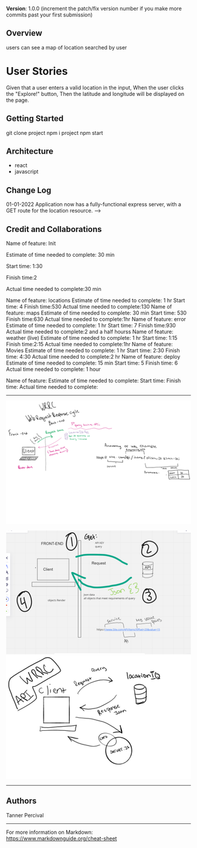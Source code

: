**Version**:
 1.0.0 (increment the patch/fix version number if you make more commits past your first submission)

## Overview

users can see a map of location searched by user

# User Stories
Given that a user enters a valid location in the input, When the user clicks the "Explore!" button, Then the latitude and longitude will be displayed on the page.

## Getting Started

git clone project
npm i project
npm start

## Architecture

- react
- javascript

## Change Log

01-01-2022 Application now has a fully-functional express server, with a GET route for the location resource. -->

## Credit and Collaborations

Name of feature: Init

Estimate of time needed to complete: 30 min

Start time: 1:30

Finish time:2 

Actual time needed to complete:30 min

Name of feature: locations
Estimate of time needed to complete: 1 hr 
Start time: 4
Finish time:530
Actual time needed to complete:130
Name of feature: maps
Estimate of time needed to complete: 30 min
Start time: 530
Finish time:630
Actual time needed to complete:1hr
Name of feature: error
Estimate of time needed to complete: 1 hr
Start time: 7
Finish time:930
Actual time needed to complete:2 and a half hourss
Name of feature: weather (live)
Estimate of time needed to complete: 1 hr
Start time: 1:15
Finish time:2:15
Actual time needed to complete:1hr
Name of feature: Movies
Estimate of time needed to complete: 1 hr
Start time: 2:30
Finish time: 4:30
Actual time needed to complete:2 hr
Name of feature: deploy
Estimate of time needed to complete: 15 min
Start time: 5
Finish time: 6
Actual time needed to complete: 1 hour


Name of feature: 
Estimate of time needed to complete: 
Start time: 
Finish time:
Actual time needed to complete:

---------------------------------

![ScreenShot](./public/images/wrrc1.png)

![ScreenShot](./public/images/WRRC.PNG)
![ScreenShot](./public/images/cool.png)

------------------------------

## Authors
Tanner Percival

------------------------------

For more information on Markdown: https://www.markdownguide.org/cheat-sheet

